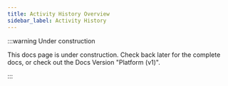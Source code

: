 ```yaml
---
title: Activity History Overview
sidebar_label: Activity History
---
```

:::warning Under construction

This docs page is under construction. Check back later for the complete docs, or check out the Docs Version "Platform (v1)". 

:::